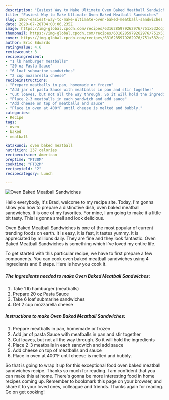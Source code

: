```yaml
---
description: "Easiest Way to Make Ultimate Oven Baked Meatball Sandwiches"
title: "Easiest Way to Make Ultimate Oven Baked Meatball Sandwiches"
slug: 1867-easiest-way-to-make-ultimate-oven-baked-meatball-sandwiches
date: 2020-07-28T04:00:06.235Z
image: https://img-global.cpcdn.com/recipes/6316285979262976/751x532cq70/oven-baked-meatball-sandwiches-recipe-main-photo.jpg
thumbnail: https://img-global.cpcdn.com/recipes/6316285979262976/751x532cq70/oven-baked-meatball-sandwiches-recipe-main-photo.jpg
cover: https://img-global.cpcdn.com/recipes/6316285979262976/751x532cq70/oven-baked-meatball-sandwiches-recipe-main-photo.jpg
author: Eric Edwards
ratingvalue: 4.6
reviewcount: 3
recipeingredient:
- "1 lb hamburger meatballs"
- "20 oz Pasta Sauce"
- "6 loaf submarine sandwiches"
- "2 cup mozzarella cheese"
recipeinstructions:
- "Prepare meatballs in pan, homemade or frozen"
- "Add jar of pasta Sauce with meatballs in pan and stir together"
- "Cut loaves, but not all the way through. So it will hold the ingredients"
- "Place 2-3 meatballs in each sandwich and add sauce"
- "Add cheese on top of meatballs and sauce"
- "Place in oven at 400°F until cheese is melted and bubbly."
categories:
- Recipe
tags:
- oven
- baked
- meatball

katakunci: oven baked meatball 
nutrition: 237 calories
recipecuisine: American
preptime: "PT30M"
cooktime: "PT32M"
recipeyield: "2"
recipecategory: Lunch

---
```



![Oven Baked Meatball Sandwiches](https://img-global.cpcdn.com/recipes/6316285979262976/751x532cq70/oven-baked-meatball-sandwiches-recipe-main-photo.jpg)

Hello everybody, it's Brad, welcome to my recipe site. Today, I'm gonna show you how to prepare a distinctive dish, oven baked meatball sandwiches. It is one of my favorites. For mine, I am going to make it a little bit tasty. This is gonna smell and look delicious.



Oven Baked Meatball Sandwiches is one of the most popular of current trending foods on earth. It is easy, it is fast, it tastes yummy. It is appreciated by millions daily. They are fine and they look fantastic. Oven Baked Meatball Sandwiches is something which I've loved my entire life.


To get started with this particular recipe, we have to first prepare a few components. You can cook oven baked meatball sandwiches using 4 ingredients and 6 steps. Here is how you cook it.

<!--inarticleads1-->

##### The ingredients needed to make Oven Baked Meatball Sandwiches:

1. Take 1 lb hamburger (meatballs)
1. Prepare 20 oz Pasta Sauce
1. Take 6 loaf submarine sandwiches
1. Get 2 cup mozzarella cheese




<!--inarticleads2-->

##### Instructions to make Oven Baked Meatball Sandwiches:

1. Prepare meatballs in pan, homemade or frozen
1. Add jar of pasta Sauce with meatballs in pan and stir together
1. Cut loaves, but not all the way through. So it will hold the ingredients
1. Place 2-3 meatballs in each sandwich and add sauce
1. Add cheese on top of meatballs and sauce
1. Place in oven at 400°F until cheese is melted and bubbly.




So that is going to wrap it up for this exceptional food oven baked meatball sandwiches recipe. Thanks so much for reading. I am confident that you can make this at home. There's gonna be more interesting food in home recipes coming up. Remember to bookmark this page on your browser, and share it to your loved ones, colleague and friends. Thanks again for reading. Go on get cooking!
